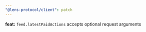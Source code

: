 ```yaml
---
"@lens-protocol/client": patch
---
```


**feat:** `feed.latestPaidActions` accepts optional request arguments
